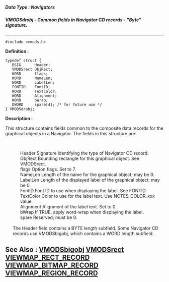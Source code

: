 ##### Data Type : Navigators
##### VMODSdrobj - Common fields in Navigator CD records - "Byte" signature.
---
```
#include <vmods.h>
```

**Definition :**
```
typedef struct {
   BSIG      Header;
   VMODSrect ObjRect;
   WORD      flags;
   WORD      NameLen;
   WORD      LabelLen;
   FONTID    FontID;
   WORD      TextColor;
   WORD      Alignment;
   WORD      bWrap;
   DWORD     spare[4]; /* for future use */
} VMODSdrobj;
```

**Description :**

This structure contains fields common to the composite data records for the graphical objects in a Navigator.  The fields in this structure are:
<ul><br>

<ul>Header		Signature identifying the type of Navigator CD record.<br>
ObjRect	Bounding rectangle for this graphical object.   See VMODSrect.<br>
flags		Option flags.   Set to 7.<br>
NameLen	Length of the name for the graphical object;  may be 0.<br>
LabelLen	Length of the displayed label of the graphical object;  may be 0.<br>
FontID		Font ID to use when displaying the label.   See FONTID.<br>
TextColor	Color to use for the label text.   Use NOTES_COLOR_xxx value.<br>
Alignment	Alignment of the label text.   Set to 0.<br>
bWrap		If TRUE, apply word-wrap when displaying the label.<br>
spare		Reserved;  must be 0.</ul>
<br>
The Header field contains a BYTE length subfield.  Some Navigator CD records use VMODSbigobj, which contains a WORD length subfield.</ul>



**See Also :**
[VMODSbigobj](/domino-c-api-docs/reference/Data/VMODSbigobj)
[VMODSrect](/domino-c-api-docs/reference/Data/VMODSrect)
[VIEWMAP_RECT_RECORD](/domino-c-api-docs/reference/Data/VIEWMAP_RECT_RECORD)
[VIEWMAP_BITMAP_RECORD](/domino-c-api-docs/reference/Data/VIEWMAP_BITMAP_RECORD)
[VIEWMAP_REGION_RECORD](/domino-c-api-docs/reference/Data/VIEWMAP_REGION_RECORD)
---
